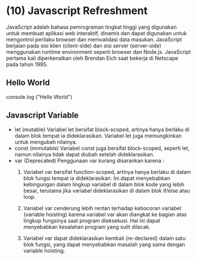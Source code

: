# (10) Javascript Refreshment #
JavaScript adalah bahasa pemrograman tingkat tinggi yang digunakan untuk membuat aplikasi web interaktif, dinamis dan dapat digunakan untuk mengontrol perilaku browser dan memvalidasi data masukan.
JavaScript berjalan pada sisi klien (client-side) dan sisi server (server-side) menggunakan runtime environment seperti browser dan Node.js. JavaScript pertama kali diperkenalkan oleh Brendan Eich saat bekerja di Netscape pada tahun 1995.

## Hello World ##
console.log ("Hello World")

## Javascript Variable ##
- let (mutable)
  Variabel let bersifat block-scoped, artinya hanya berlaku di dalam blok tempat ia dideklarasikan. Variabel let juga memungkinkan untuk mengubah nilainya.
- const (immutable)
  Variabel const juga bersifat block-scoped, seperti let, namun nilainya tidak dapat diubah setelah dideklarasikan.
- var (Deprecated)
  Penggunaan var kurang disarankan karena :
  1. Variabel var bersifat function-scoped, artinya hanya berlaku di dalam blok fungsi tempat ia dideklarasikan. Ini dapat menyebabkan kebingungan dalam lingkup variabel di dalam blok kode yang lebih besar, terutama jika variabel dideklarasikan di dalam blok if/else atau loop.

  2. Variabel var cenderung lebih rentan terhadap kebocoran variabel (variable hoisting) karena variabel var akan diangkat ke bagian atas lingkup fungsinya saat program dieksekusi. Hal ini dapat menyebabkan kesalahan program yang sulit dilacak.

  3. Variabel var dapat dideklarasikan kembali (re-declared) dalam satu blok fungsi, yang dapat menyebabkan masalah yang sama dengan variable hoisting.
